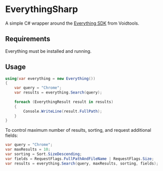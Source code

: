 # EverythingSharp
A simple C# wrapper around the [Everything SDK](https://www.voidtools.com/support/everything/sdk/) from Voidtools.

## Requirements
Everything must be installed and running.

## Usage
```C#
using(var everything = new Everything())
{
    var query = "Chrome";
    var results = everything.Search(query);
  
    foreach (EverythingResult result in results)
    {
        Console.WriteLine(result.FullPath);
    }
}
```

To control maximum number of results, sorting, and request additional fields:
```C#
var query = "Chrome";
var maxResults = 10;
var sorting = Sort.SizeDescending;
var fields = RequestFlags.FullPathAndFileName | RequestFlags.Size;
var results = everything.Search(query, maxResults, sorting, fields);
```
